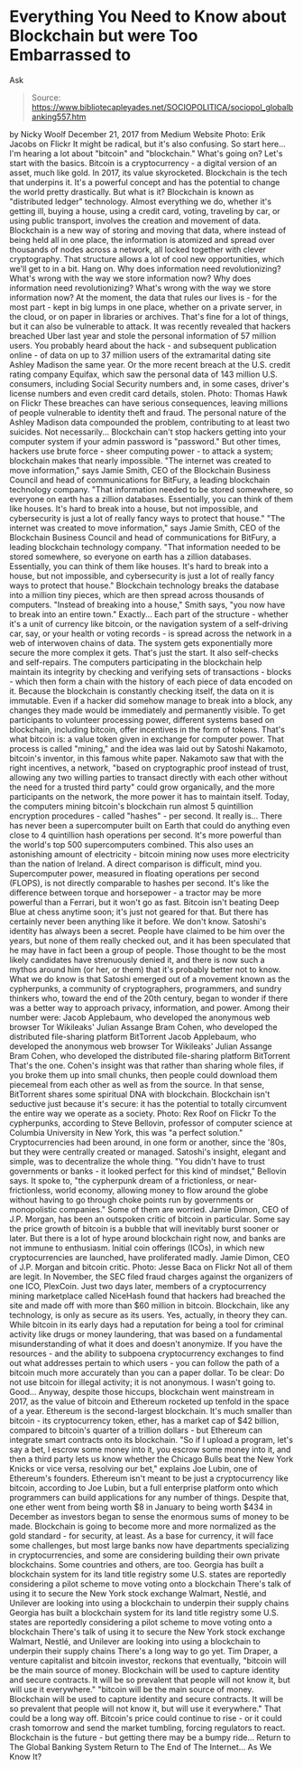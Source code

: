 # Everything You Need to Know about Blockchain but were Too Embarrassed to 
Ask

> Source: https://www.bibliotecapleyades.net/SOCIOPOLITICA/sociopol_globalbanking557.htm

by Nicky Woolf December 21, 2017
from Medium Website
Photo: Erik Jacobs on Flickr
It might be radical,
but it's also confusing.
So start here...
I'm hearing a lot about "bitcoin" and "blockchain." What's going on? Let's start with the basics. Bitcoin is a cryptocurrency - a digital version of an asset, much like gold. In 2017, its value skyrocketed. Blockchain is the tech that underpins it. It's a powerful concept and has the potential to change the world pretty drastically.
But what is it? Blockchain is known as "distributed ledger" technology. Almost everything we do, whether it's getting ill, buying a house, using a credit card, voting, traveling by car, or using public transport, involves the creation and movement of data. Blockchain is a new way of storing and moving that data, where instead of being held all in one place, the information is atomized and spread over thousands of nodes across a network, all locked together with clever cryptography. That structure allows a lot of cool new opportunities, which we'll get to in a bit.
Hang on.
Why does information need revolutionizing? What's wrong with the way we store information now?
Why does information need revolutionizing?
What's wrong with the way we store information now?
At the moment, the data that rules our lives is - for the most part - kept in big lumps in one place, whether on a private server, in the cloud, or on paper in libraries or archives.
That's fine for a lot of things, but it can also be vulnerable to attack.
It was recently revealed that hackers breached Uber last year and stole the personal information of 57 million users.
You probably heard about the hack - and subsequent publication online - of data on up to 37 million users of the extramarital dating site Ashley Madison the same year.
Or the more recent breach at the U.S. credit rating company Equifax, which saw the personal data of 143 million U.S. consumers, including Social Security numbers and, in some cases, driver's license numbers and even credit card details, stolen.
Photo: Thomas Hawk on Flickr
These breaches can have serious consequences, leaving millions of people vulnerable to identity theft and fraud.
The personal nature of the Ashley Madison data compounded the problem, contributing to at least two suicides.
Not necessarily...
Blockchain can't stop hackers getting into your computer system if your admin password is "password."
But other times, hackers use brute force - sheer computing power - to attack a system; blockchain makes that nearly impossible.
"The internet was created to move information," says Jamie Smith, CEO of the Blockchain Business Council and head of communications for BitFury, a leading blockchain technology company. "That information needed to be stored somewhere, so everyone on earth has a zillion databases. Essentially, you can think of them like houses. It's hard to break into a house, but not impossible, and cybersecurity is just a lot of really fancy ways to protect that house."
"The internet was created to move information," says Jamie Smith, CEO of the Blockchain Business Council and head of communications for BitFury, a leading blockchain technology company.
"That information needed to be stored somewhere, so everyone on earth has a zillion databases. Essentially, you can think of them like houses.
It's hard to break into a house, but not impossible, and cybersecurity is just a lot of really fancy ways to protect that house."
Blockchain technology breaks the database into a million tiny pieces, which are then spread across thousands of computers.
"Instead of breaking into a house," Smith says, "you now have to break into an entire town."
Exactly...
Each part of the structure - whether it's a unit of currency like bitcoin, or the navigation system of a self-driving car, say, or your health or voting records - is spread across the network in a web of interwoven chains of data.
The system gets exponentially more secure the more complex it gets.
That's just the start. It also self-checks and self-repairs. The computers participating in the blockchain help maintain its integrity by checking and verifying sets of transactions - blocks - which then form a chain with the history of each piece of data encoded on it.
Because the blockchain is constantly checking itself, the data on it is immutable. Even if a hacker did somehow manage to break into a block, any changes they made would be immediately and permanently visible.
To get participants to volunteer processing power, different systems based on blockchain, including bitcoin, offer incentives in the form of tokens.
That's what bitcoin is:
a value token given in exchange for computer power.
That process is called "mining," and the idea was laid out by Satoshi Nakamoto, bitcoin's inventor, in this famous white paper.
Nakamoto saw that with the right incentives, a network,
"based on cryptographic proof instead of trust, allowing any two willing parties to transact directly with each other without the need for a trusted third party" could grow organically, and the more participants on the network, the more power it has to maintain itself.
Today, the computers mining bitcoin's blockchain run almost 5 quintillion encryption procedures - called "hashes" - per second.
It really is...
There has never been a supercomputer built on Earth that could do anything even close to 4 quintillion hash operations per second. It's more powerful than the world's top 500 supercomputers combined.
This also uses an astonishing amount of electricity - bitcoin mining now uses more electricity than the nation of Ireland.
A direct comparison is difficult, mind you. Supercomputer power, measured in floating operations per second (FLOPS), is not directly comparable to hashes per second.
It's like the difference between torque and horsepower - a tractor may be more powerful than a Ferrari, but it won't go as fast. Bitcoin isn't beating Deep Blue at chess anytime soon; it's just not geared for that.
But there has certainly never been anything like it before.
We don't know. Satoshi's identity has always been a secret.
People have claimed to be him over the years, but none of them really checked out, and it has been speculated that he may have in fact been a group of people.
Those thought to be the most likely candidates have strenuously denied it, and there is now such a mythos around him (or her, or them) that it's probably better not to know.
What we do know is that Satoshi emerged out of a movement known as the cypherpunks, a community of cryptographers, programmers, and sundry thinkers who, toward the end of the 20th century, began to wonder if there was a better way to approach privacy, information, and power.
Among their number were:
Jacob Applebaum, who developed the anonymous web browser Tor Wikileaks' Julian Assange Bram Cohen, who developed the distributed file-sharing platform BitTorrent
Jacob Applebaum, who developed the anonymous web browser Tor
Wikileaks' Julian Assange
Bram Cohen, who developed the distributed file-sharing platform BitTorrent
That's the one.
Cohen's insight was that rather than sharing whole files, if you broke them up into small chunks, then people could download them piecemeal from each other as well as from the source.
In that sense, BitTorrent shares some spiritual DNA with blockchain.
Blockchain isn't seductive just because it's secure:
it has the potential to totally circumvent the entire way we operate as a society.
Photo: Rex Roof on Flickr
To the cypherpunks, according to Steve Bellovin, professor of computer science at Columbia University in New York, this was "a perfect solution."
Cryptocurrencies had been around, in one form or another, since the '80s, but they were centrally created or managed.
Satoshi's insight, elegant and simple, was to decentralize the whole thing.
"You didn't have to trust governments or banks - it looked perfect for this kind of mindset," Bellovin says.
It spoke to,
"the cypherpunk dream of a frictionless, or near-frictionless, world economy, allowing money to flow around the globe without having to go through choke points run by governments or monopolistic companies."
Some of them are worried.
Jamie Dimon, CEO of J.P. Morgan, has been an outspoken critic of bitcoin in particular.
Some say the price growth of bitcoin is a bubble that will inevitably burst sooner or later. But there is a lot of hype around blockchain right now, and banks are not immune to enthusiasm.
Initial coin offerings (ICOs), in which new cryptocurrencies are launched, have proliferated madly.
Jamie Dimon,
CEO of J.P. Morgan and bitcoin critic.
Photo: Jesse Baca on Flickr
Not all of them are legit.
In November, the SEC filed fraud charges against the organizers of one ICO, PlexCoin.
Just two days later, members of a cryptocurrency mining marketplace called NiceHash found that hackers had breached the site and made off with more than $60 million in bitcoin.
Blockchain, like any technology, is only as secure as its users.
Yes, actually, in theory they can.
While bitcoin in its early days had a reputation for being a tool for criminal activity like drugs or money laundering, that was based on a fundamental misunderstanding of what it does and doesn't anonymize.
If you have the resources - and the ability to subpoena cryptocurrency exchanges to find out what addresses pertain to which users - you can follow the path of a bitcoin much more accurately than you can a paper dollar.
To be clear:
Do not use bitcoin for illegal activity; it is not anonymous.
I wasn't going to.
Good...
Anyway, despite those hiccups, blockchain went mainstream in 2017, as the value of bitcoin and Ethereum rocketed up tenfold in the space of a year.
Ethereum is the second-largest blockchain.
It's much smaller than bitcoin - its cryptocurrency token, ether, has a market cap of $42 billion, compared to bitcoin's quarter of a trillion dollars - but Ethereum can integrate smart contracts onto its blockchain.
"So if I upload a program, let's say a bet, I escrow some money into it, you escrow some money into it, and then a third party lets us know whether the Chicago Bulls beat the New York Knicks or vice versa, resolving our bet," explains Joe Lubin, one of Ethereum's founders.
Ethereum isn't meant to be just a cryptocurrency like bitcoin, according to Joe Lubin, but a full enterprise platform onto which programmers can build applications for any number of things.
Despite that, one ether went from being worth $8 in January to being worth $434 in December as investors began to sense the enormous sums of money to be made.
Blockchain is going to become more and more normalized as the gold standard - for security, at least.
As a base for currency, it will face some challenges, but most large banks now have departments specializing in cryptocurrencies, and some are considering building their own private blockchains.
Some countries and others, are too.
Georgia has built a blockchain system for its land title registry some U.S. states are reportedly considering a pilot scheme to move voting onto a blockchain There's talk of using it to secure the New York stock exchange Walmart, Nestlé, and Unilever are looking into using a blockchain to underpin their supply chains
Georgia has built a blockchain system for its land title registry
some U.S. states are reportedly considering a pilot scheme to move voting onto a blockchain
There's talk of using it to secure the New York stock exchange
Walmart, Nestlé, and Unilever are looking into using a blockchain to underpin their supply chains
There's a long way to go yet.
Tim Draper, a venture capitalist and bitcoin investor, reckons that eventually,
"bitcoin will be the main source of money. Blockchain will be used to capture identity and secure contracts. It will be so prevalent that people will not know it, but will use it everywhere."
"bitcoin will be the main source of money.
Blockchain will be used to capture identity and secure contracts. It will be so prevalent that people will not know it, but will use it everywhere."
That could be a long way off.
Bitcoin's price could continue to rise - or it could crash tomorrow and send the market tumbling, forcing regulators to react.
Blockchain is the future - but getting there may be a bumpy ride...
Return to The Global Banking System
Return to The End of The Internet... As We Know It?
